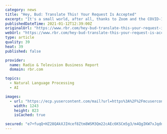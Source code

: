 ```yaml
---
category: news
title: "Hey, Bud: Translate This! Your Request Is Accepted"
excerpt: "It's a small world, after all, thanks to Zoom and the COVID-19 pandemic. For some media organizations, this has increased the need for content -- and, perhaps, breaking the language barrier. Gues"
publishedDateTime: 2021-01-12T12:39:00Z
originalUrl: "https://www.rbr.com/hey-bud-translate-this-your-request-is-accepted/"
webUrl: "https://www.rbr.com/hey-bud-translate-this-your-request-is-accepted/"
type: article
quality: 39
heat: 39
published: false

provider:
  name: Radio & Television Business Report
  domain: rbr.com

topics:
  - Natural Language Processing
  - AI

images:
  - url: "https://ecp.yusercontent.com/mail?url=https%3A%2F%2Fmcusercontent.com%2F2d640ee059275dc34e5aa3186%2Fimages%2F5c9f6683-c193-4edb-9e0c-88ad2ed47d54.png&t=1610112836&ymreqid=da9edaf6-2965-0816-1c5d-080029015400&sig=7QzIEcoFrcBr7iSQCRVcHA--~D"
    width: 1243
    height: 823
    isCached: true

secured: "e7+fuqQ+HZ28QAkXJIHcef8Ztm8WSM3Qm22cAEc6KSCm5g3/m4QgIKW7xJqdnufvKI+UiT8spfsmIL3vYbFn/WntWcUrQpda2QV8RT714DADqtF47FHoE2j4aphoahX6nMCcoSZoFVER5cc+a09VT4Vt/t86ZeUW7y2mVulx8hdBJD4lw21BiBTNs3gVu/IxgFFSse+YT0V+NQzLDSKV5DIa/oQvBKs2TpjczAy5ZBDTIvcNBTGRjOm4QTDyJE30De/aLpL1v33I1a6MLjGLtqnPWE1WRe+Zzqe5gAaBinUUrtcOYhPatcgYAI88H8ZaQXOU+lg1V+XpUg0bvJPPNWUjlud6wq6dvv/h8orVaoE=;0N49XUfAB0VFSiXqBm+lQw=="
---
```


